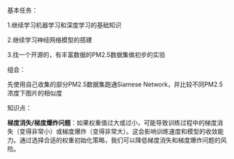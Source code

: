 基本任务：

1.继续学习机器学习和深度学习的基础知识

2.继续学习神经网络模型的搭建

3.找一个开源的，有丰富数据的PM2.5数据集做初步的实验

组会：

先使用自己收集的部分PM2.5数据集跑通Siamese Network，并比较不同PM2.5浓度下图片的相似度

知识点：

**梯度消失/梯度爆炸问题**：如果权重值过大或过小，可能导致训练过程中的梯度消失（变得非常小）或梯度爆炸（变得非常大）。这会影响训练速度和模型的收敛能力。通过选择合适的权重初始化策略，我们可以降低梯度消失和梯度爆炸问题的风险。

